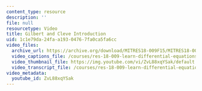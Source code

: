 ```yaml
---
content_type: resource
description: ''
file: null
resourcetype: Video
title: Gilbert and Cleve Introduction
uid: 1c1e79da-24fa-a193-0476-7fa0ca5fa6cc
video_files:
  archive_url: https://archive.org/download/MITRES18-009F15/MITRES18-009F15_0_Gil_and_Cleve_Introduction_300k.mp4
  video_captions_file: /courses/res-18-009-learn-differential-equations-up-close-with-gilbert-strang-and-cleve-moler-fall-2015/a9d29a334fec5ebba56bf4c47bbce900_ZvL88xqYSak.vtt
  video_thumbnail_file: https://img.youtube.com/vi/ZvL88xqYSak/default.jpg
  video_transcript_file: /courses/res-18-009-learn-differential-equations-up-close-with-gilbert-strang-and-cleve-moler-fall-2015/c19209470ecc4257f86d01589ae64ea1_ZvL88xqYSak.pdf
video_metadata:
  youtube_id: ZvL88xqYSak
---
```

